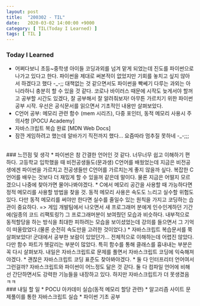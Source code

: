 ```yaml
---
layout: post
title:  "200302 - TIL"
date:   2020-03-02 14:00:00 +9000
category: [ TIL(Today I Learned) ]
tags: [ TIL ]
---
```


### Today I Learned
* 어쩌다보니 초등~중학생 아이들 코딩과외를 넘겨 맡게 되었는데 진도를 파이썬으로 나가고 있다고 한다. 파이썬을 제대로 써본적이 없었지만 기회를 놓치고 싶지 않아서 하겠다고 했다 -_-;; 대책없는 것 같으면서도 파이썬을 빡쎄기 다루는 과외는 아니라하니 충분히 할 수 있을 것 같다. 코로나 바이러스 때문에 시작도 늦게서야 할꺼고 공부할 시간도 있겠다, 잘 공부해서 잘 알려줘보자! 아무튼 가르치기 위한 파이썬 공부 시작. 우선은 공식문서를 읽으면서 기초적인 내용만 살펴보았다.
* C언어 공부: 메모리 관련 함수 (mem 시리즈), 다중 포인터, 동적 메모리 사용시 주의사항 [POCU Academy]
* 자바스크립트 복습 완료 [MDN Web Docs]
* 잠깐 게임하려고 했는데 알바가기 직전까지 했다... 요즘따라 멈추질 못하네 -_-;;;

<br>
### 느낀점 및 생각
* 파이썬은 참 간결한 언어인 것 같다. 너무너무 쉽고 이해하기 편하다. 고등학교 입학했을 때 비전공생들도(문과생) C언어를 배웠었는데 지금은 비전공생에겐 파이썬을 가르치고 전공생들만 C언어를 가르치는게 좋지 않을까 싶다. 복잡한 C언어를 배우는 것보다 더 재밌게 할 수 있을꺼 같은데 말이다. 물론 지금은 어떨지 모르겠으니 나중에 찾아가면 물어나봐야겠다.
* C에서 메모리 공간을 사용할 때 가능하다면 정적 메모리를 사용할 방법을 찾을 것. 동적 메모리 사용은 속도도 느리고 실수할 위험도 있다. 다만 동적 메모리를 써야만 한다면 실수를 줄일수 있는 원칙을 가지고 코딩하는 습관이 중요하다. => 게임 개발팀에서 나오면서 새 프로그래머 분에게 인수인계하던 기간에(일종의 코드 리팩토링?) 그 프로그래머분이 보여줬던 모습과 비슷하다. 내부적으로 동적할당을 하는 방식을 최대한 피하려는 모습을 보이셨었는데 강의를 들으면서 그 기억이 떠올랐었다.(물론 순전히 속도만을 고려한 것이었다.)
* 자바스크립트 복습문서를 쭉 살펴보았다! 군대에서 공부한 보람이 있었던가... 전체적으로 이해하는데 어렵진 않았다. 다만 함수 파트가 헷갈리는 부분이 많았다. 특히 함수를 통해 클래스를 흉내내는 부분은 꼭 다시 살펴보자. 내일은 자바스크립트로 문제를 풀면서 자바스크립트 코딩에 익숙해져야겠다.
* 괜찮은 자바스크립트 코딩 표준도 찾아봐야겠다.
* 둘 다 인터프리터 언어여서 그런걸까? 자바스크립트와 파이썬이 어느정도 닮은 것 갇다. 둘 다 컴파일 언어에 비해선 간단하면서도 강력한 기능들을 내장하고 있다. 하지만 자바스크립트가 더 못생겼음 ㅋㅋ

<br>
### 내일 할 일
* POCU 아카데미 실습(동적 메모리 할당 관련)
* 알고리즘 사이트 문제풀이를 통한 자바스크립트 실습
* 파이썬 기초 공부